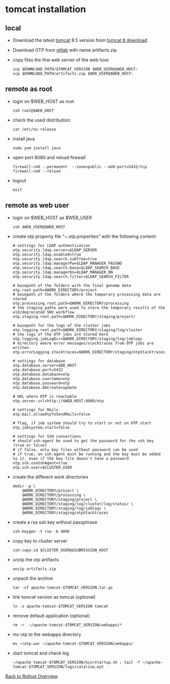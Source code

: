 
tomcat installation
===================

local
-----

- Download the latest [tomcat](http://tomcat.apache.org/) 8.5 version
  from [tomcat 8 download](http://tomcat.apache.org/download-80.cgi)

- Download OTP from [gitlab](https://***REMOVED***gitlab.dkfz.de/DMG/otp/-/jobs/artifacts/master/download?job=war)
  with name artifacts.zip

- copy files the thw web server of the web host
    ```
    scp $DOWNLOAD_PATH/$TOMCAT_VERSION $WEB_USER@$WEB_HOST:
    scp $DOWNLOAD_PATH/artifacts.zip $WEB_USER@$WEB_HOST:
    ```

remote as root
--------------

- login on $WEB_HOST as root
    ```
    ssh root@$WEB_HOST
    ```

- check the used distribution:
    ```
    cat /etc/os-release
    ```

- install java
    ```
    sudo yum install java
    ```

- open port 8080 and reload firewall
    ```
    firewall-cmd --permanent  --zone=public --add-port=5432/tcp
    firewall-cmd --reload
    ```

- logout
    ```
    exit
    ```

remote as web user
------------------

- login on $WEB_HOST as $WEB_USER
    ```
    ssh $WEB_USER@$WEB_HOST
    ```

- create otp property file "~.otp.properties" with the following content
    ```
    # settings for LDAP authentication
    otp.security.ldap.server=$LDAP_SERVER
    otp.security.ldap.enabled=true
    otp.security.ldap.search.subTree=true
    otp.security.ldap.managerPw=$LDAP_MANAGER_PASSWD
    otp.security.ldap.search.base=$LDAP_SEARCH_BASE
    otp.security.ldap.managerDn=$LDAP_MANAGER_DN
    otp.security.ldap.search.filter=$LDAP_SEARCH_FILTER

    # basepath of the folders with the final genome data
    otp.root.path=$WORK_DIRECTORY/project
    # basepath of the folders where the temporary processing data are stored
    otp.processing.root.path=$WORK_DIRECTORY/processing
    # the staging paths were used to store the temporary results of the old/deprecated SNV workflow
    otp.staging.root.path=$WORK_DIRECTORY/staging/project/

    # basepath for the logs of the cluster jobs
    otp.logging.root.path=$WORK_DIRECTORY/staging/log/cluster
    # the logs of the OTP jobs are stored here
    otp.logging.jobLogDir=$WORK_DIRECTORY/staging/log/joblogs
    # directory where error messages/stacktraces from OTP jobs are written
    otp.errorLogging.stacktraces=$WORK_DIRECTORY/staging/otpStacktraces

    # settings for database
    otp.database.server=$DB_HOST
    otp.database.port=5432
    otp.database.database=otp
    otp.database.username=otp
    otp.database.password=otp
    otp.database.dbCreate=update

    # URL where OTP is reachable
    otp.server.url=http://$WEB_HOST:8080/otp

    # settings for Mails
    otp.mail.allowOtpToSendMails=false

    # flag, if job system should try to start or not on OTP start
    otp.jobsystem.start=false

    # settings for SSH connections
    # should ssh-agent be used to get the password for the ssh key (true or false)
    # if false, only key files without password can be used
    # if true, an ssh-agent must be running and the key must be added to it, even if the key file doesn't have a password
    otp.ssh.useSshAgent=true
    otp.ssh.user=$CLUSTER_USER
    ```

- create the different work directories
    ```
    mkdir -p \
        $WORK_DIRECTORY/project \
        $WORK_DIRECTORY/processing \
        $WORK_DIRECTORY/staging/project \
        $WORK_DIRECTORY/staging/log/cluster/log/status/ \
        $WORK_DIRECTORY/staging/log/joblogs \
        $WORK_DIRECTORY/staging/otpStacktraces
    ```

- create a rsa ssh key without passphrase
    ```
    ssh-keygen -t rsa -b 4096
    ```

- copy key to cluster server
    ```
    ssh-copy-id $CLUSTER_USER@$SUBMISSION_HOST
    ```

- unzip the otp artifacts
    ```
    unzip artifacts.zip
    ```

- unpack the archive
    ```
    tar -xf apache-tomcat-$TOMCAT_VERSION.tar.gz
    ```

- link tomcat version as tomcat (optional)
    ```
    ln -s apache-tomcat-$TOMCAT_VERSION tomcat
    ```

- remove default application (optional)
    ```
    rm -r  ~/apache-tomcat-$TOMCAT_VERSION/webapps/*
    ```

- mv otp to the webapps directory
    ```
    mv ~/otp.war ~/apache-tomcat-$TOMCAT_VERSION/webapps/
    ```

- start tomcat and check log
    ```
    ~/apache-tomcat-$TOMCAT_VERSION/bin/startup.sh ; tail -f ~/apache-tomcat-$TOMCAT_VERSION/logs/catalina.out
    ```

[Back to Rollout Overview](index.md)
